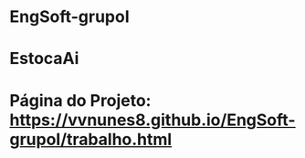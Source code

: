 # EngSoft-grupoI

# EstocaAi

# Página do Projeto: https://vvnunes8.github.io/EngSoft-grupoI/trabalho.html
